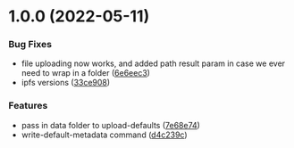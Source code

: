# 1.0.0 (2022-05-11)


### Bug Fixes

* file uploading now works, and added path result param in case we ever need to wrap in a folder ([6e6eec3](https://github.com/sendgft/ipfs-tools/commit/6e6eec3f4c2ca8b240e3a3ce39e19308b5848fe7))
* ipfs versions ([33ce908](https://github.com/sendgft/ipfs-tools/commit/33ce908342f053209a7bdab6e7d0ed49148c6e2b))


### Features

* pass in data folder to upload-defaults ([7e68e74](https://github.com/sendgft/ipfs-tools/commit/7e68e74b59cb16afa34d8851780fdcf69ed40ea3))
* write-default-metadata command ([d4c239c](https://github.com/sendgft/ipfs-tools/commit/d4c239c50382223b09b048b01dd8bc3709733e1d))
